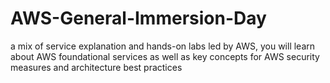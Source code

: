 # AWS-General-Immersion-Day
a mix of service explanation and hands-on labs led by AWS, you will learn about AWS foundational services as well as key concepts for AWS security measures and architecture best practices
